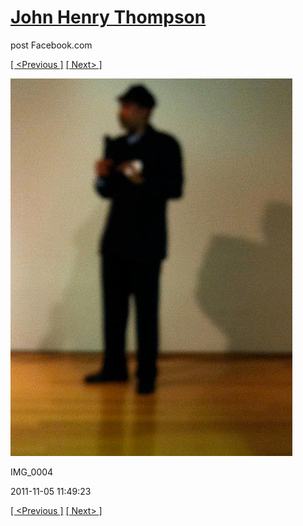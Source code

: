 # [John Henry Thompson](../README.md)
post Facebook.com

[[ <Previous ]](2011-11-05-5.md) [[ Next> ]](2011-11-05-7.md)

[![](../media/2011-11-05/Nari-we-the-people-IMG_0004.jpg)](../README.md)

IMG_0004

2011-11-05 11:49:23

[[ <Previous ]](2011-11-05-5.md) [[ Next> ]](2011-11-05-7.md)